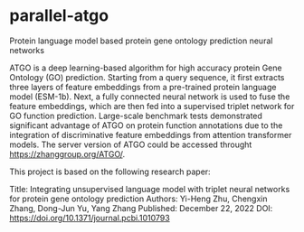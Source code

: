 # parallel-atgo
Protein language model based protein gene ontology prediction neural networks

ATGO is a deep learning-based algorithm for high accuracy protein Gene Ontology (GO) prediction. Starting from a query sequence, it first extracts three layers of feature embeddings from a pre-trained protein language model (ESM-1b). Next, a fully connected neural network is used to fuse the feature embeddings, which are then fed into a supervised triplet network for GO function prediction. Large-scale benchmark tests demonstrated significant advantage of ATGO on protein function annotations due to the integration of discriminative feature embeddings from attention transformer models. 
The server version of ATGO could be accessed throught https://zhanggroup.org/ATGO/.








This project is based on the following research paper:

Title: Integrating unsupervised language model with triplet neural networks for protein gene ontology prediction
Authors: Yi-Heng Zhu, Chengxin Zhang, Dong-Jun Yu, Yang Zhang
Published: December 22, 2022
DOI: https://doi.org/10.1371/journal.pcbi.1010793

